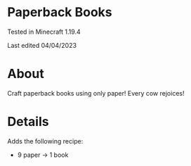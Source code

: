 # Paperback Books

Tested in Minecraft 1.19.4

Last edited 04/04/2023

# About

Craft paperback books using only paper!  Every cow rejoices!

# Details

Adds the following recipe:

 - 9 paper -> 1 book
 